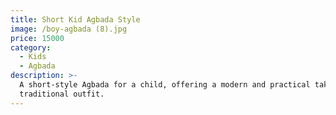 ```yaml
---
title: Short Kid Agbada Style
image: /boy-agbada (8).jpg
price: 15000
category:
  - Kids
  - Agbada
description: >-
  A short-style Agbada for a child, offering a modern and practical take on the
  traditional outfit.
---
```


